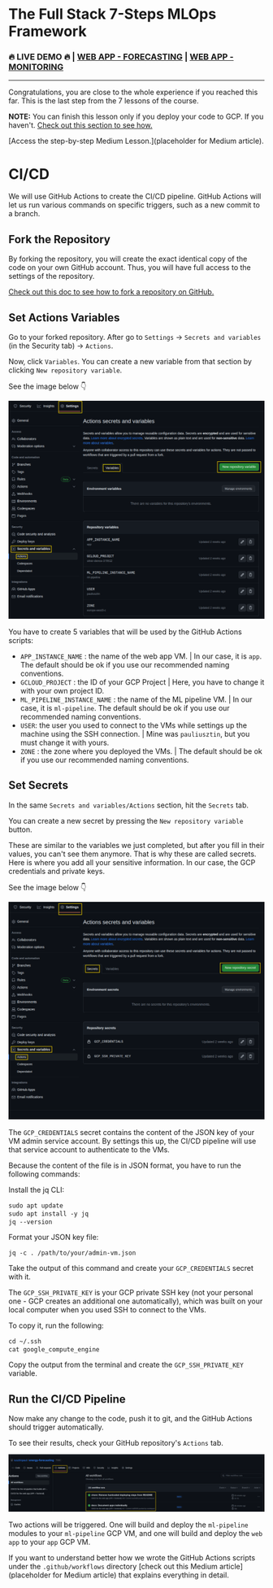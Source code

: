 # The Full Stack 7-Steps MLOps Framework

### 🔥 LIVE DEMO 🔥 | [WEB APP - FORECASTING](http://35.207.134.188:8501/) | [WEB APP - MONITORING](http://35.207.134.188:8502/)

--------

Congratulations, you are close to the whole experience if you reached this far. This is the last step from the 7 lessons of the course.

**NOTE:** You can finish this lesson only if you deploy your code to GCP. If you haven't. [Check out this section to see how.](https://github.com/iusztinpaul/energy-forecasting/blob/main/README_DEPLOY.md)

[Access the step-by-step Medium Lesson.](placeholder for Medium article).

# CI/CD

We will use GitHub Actions to create the CI/CD pipeline. GitHub Actions will let us run various commands on specific triggers, such as a new commit to a branch.

## Fork the Repository

By forking the repository, you will create the exact identical copy of the code on your own GitHub account. Thus, you will have full access to the settings of the repository.

[Check out this doc to see how to fork a repository on GitHub.](https://docs.github.com/en/get-started/quickstart/fork-a-repo)

## Set Actions Variables

Go to your forked repository. After go to `Settings` -> `Secrets and variables` (in the Security tab) -> `Actions`.

Now, click `Variables`. You can create a new variable from that section by clicking `New repository variable`.

See the image below 👇

<p align="center">
  <img src="images/github_actions_variables_screenshot.png">
</p>

You have to create 5 variables that will be used by the GitHub Actions scripts:
* `APP_INSTANCE_NAME` : the name of the web app VM. | In our case, it is `app`. The default should be ok if you use our recommended naming conventions.
* `GCLOUD_PROJECT` : the ID of your GCP Project | Here, you have to change it with your own project ID.
* `ML_PIPELINE_INSTANCE_NAME` : the name of the ML pipeline VM. | In our case, it is `ml-pipeline`. The default should be ok if you use our recommended naming conventions.
* `USER`: the user you used to connect to the VMs while settings up the machine using the SSH connection. | Mine was `pauliusztin`, but you must change it with yours.
* `ZONE` : the zone where you deployed the VMs. | The default should be ok if you use our recommended naming conventions.

## Set Secrets

In the same `Secrets and variables/Actions` section, hit the `Secrets` tab. 

You can create a new secret by pressing the `New repository variable` button.

These are similar to the variables we just completed, but after you fill in their values, you can't see them anymore. That is why these are called secrets. Here is where you add all your sensitive information. In our case, the GCP credentials and private keys.

See the image below 👇

<p align="center">
  <img src="images/github_actions_secrets_screenshot.png">
</p>

The `GCP_CREDENTIALS` secret contains the content of the JSON key of your VM admin service account. By settings this up, the CI/CD pipeline will use that service account to authenticate to the VMs.

Because the content of the file is in JSON format, you have to run the following commands:

Install the jq CLI: 
```shell
sudo apt update
sudo apt install -y jq
jq --version
```
Format your JSON key file:
```shell
jq -c . /path/to/your/admin-vm.json 
```
Take the output of this command and create your `GCP_CREDENTIALS` secret with it.

The `GCP_SSH_PRIVATE_KEY` is your GCP private SSH key (not your personal one - GCP creates an additional one automatically), which was built on your local computer when you used SSH to connect to the VMs.

To copy it, run the following:
```shell
cd ~/.ssh
cat google_compute_engine
```
Copy the output from the terminal and create the `GCP_SSH_PRIVATE_KEY` variable. 


## Run the CI/CD Pipeline

Now make any change to the code, push it to git, and the GitHub Actions should trigger automatically.

To see their results, check your GitHub repository's `Actions` tab.

<p align="center">
  <img src="images/github_actions_see_cicd_screenshot.png">
</p>

Two actions will be triggered. One will build and deploy the `ml-pipeline` modules to your `ml-pipeline` GCP VM, and one will build and deploy the `web app` to your `app` GCP VM. 

If you want to understand better how we wrote the GitHub Actions scripts under the `.github/workflows` directory [check out this Medium article](placeholder for Medium article) that explains everything in detail.
